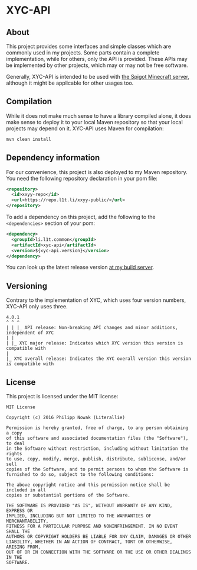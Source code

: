 XYC-API
========

About
------

This project provides some interfaces and simple classes which are commonly used in my projects.
Some parts contain a complete implementation, while for others, only the API is
provided. These APIs may be implemented by other projects, which may or may not be free software.

Generally, XYC-API is intended to be used with [the Spigot Minecraft server](https://spigotmc.org),
although it might be applicable for other usages too.

Compilation
-----------

While it does not make much sense to have a library compiled alone, it does make sense to deploy
it to your local Maven repository so that your local projects may depend on it. XYC-API uses Maven
for compilation:

````bash
mvn clean install
````

Dependency information
-----------------------

For our convenience, this project is also deployed to my Maven repository. You need the following
repository declaration in your pom file:

````xml
<repository>
  <id>xxyy-repo</id>
  <url>https://repo.l1t.li/xxyy-public/</url>
</repository>
````

To add a dependency on this project, add the following to the `<dependencies>` section of your pom:

````xml
<dependency>
  <groupId>li.l1t.common</groupId>
  <artifactId>xyc-api</artifactId>
  <version>${xyc-api.version}</version>
</dependency>
````

You can look up the latest release version [at my build server](https://ci.l1t.li/job/public~xyc-api).

Versioning
----------

Contrary to the implementation of XYC, which uses four version numbers, XYC-API only uses three.

````
4.0.1
^ ^ ^
| | |_ API release: Non-breaking API changes and minor additions, independent of XYC
| |
| |_ XYC major release: Indicates which XYC version this version is compatible with
|
|_ XYC overall release: Indicates the XYC overall version this version is compatible with
````

License
-------

This project is licensed under the MIT license:

````
MIT License

Copyright (c) 2016 Philipp Nowak (Literallie)

Permission is hereby granted, free of charge, to any person obtaining a copy
of this software and associated documentation files (the "Software"), to deal
in the Software without restriction, including without limitation the rights
to use, copy, modify, merge, publish, distribute, sublicense, and/or sell
copies of the Software, and to permit persons to whom the Software is
furnished to do so, subject to the following conditions:

The above copyright notice and this permission notice shall be included in all
copies or substantial portions of the Software.

THE SOFTWARE IS PROVIDED "AS IS", WITHOUT WARRANTY OF ANY KIND, EXPRESS OR
IMPLIED, INCLUDING BUT NOT LIMITED TO THE WARRANTIES OF MERCHANTABILITY,
FITNESS FOR A PARTICULAR PURPOSE AND NONINFRINGEMENT. IN NO EVENT SHALL THE
AUTHORS OR COPYRIGHT HOLDERS BE LIABLE FOR ANY CLAIM, DAMAGES OR OTHER
LIABILITY, WHETHER IN AN ACTION OF CONTRACT, TORT OR OTHERWISE, ARISING FROM,
OUT OF OR IN CONNECTION WITH THE SOFTWARE OR THE USE OR OTHER DEALINGS IN THE
SOFTWARE.
````
